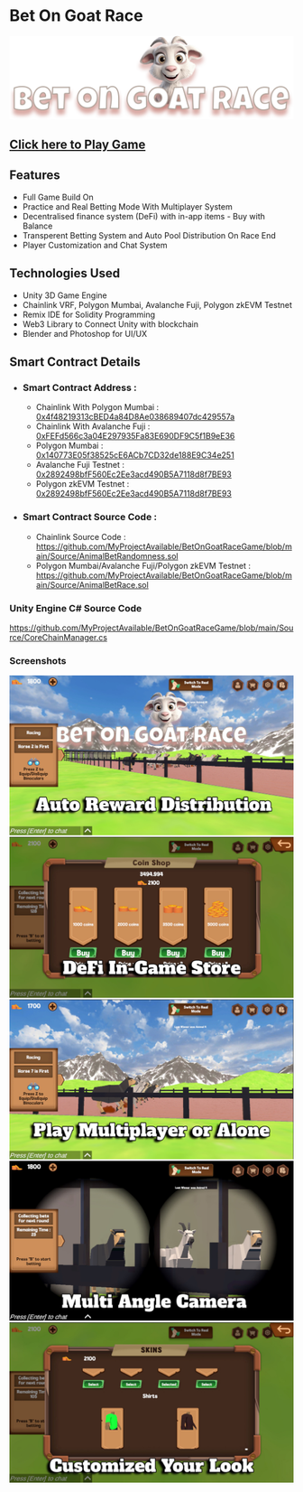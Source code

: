 # Bet On Goat Race
![](https://github.com/MyProjectAvailable/BetOnGoatRaceGame/blob/main/Images/logo.png)

## [Click here to Play Game](https://goatbetgame.vrweb3games.com/)

## Features
* Full Game Build On
* Practice and Real Betting Mode With Multiplayer System
* Decentralised finance system (DeFi) with in-app items - Buy with  Balance
* Transperent Betting System and Auto Pool Distribution On Race End
* Player Customization and Chat System


## Technologies Used
- Unity 3D Game Engine
- Chainlink VRF, Polygon Mumbai, Avalanche Fuji, Polygon zkEVM Testnet
- Remix IDE for Solidity Programming
- Web3 Library to Connect Unity with blockchain
- Blender and Photoshop for UI/UX

## Smart Contract Details
- ### Smart Contract Address :  </br>
  - Chainlink With Polygon Mumbai : [0x4f48219313cBED4a84D8Ae038689407dc429557a](https://mumbai.polygonscan.com/address/0x4f48219313cbed4a84d8ae038689407dc429557a)
  - Chainlink With Avalanche Fuji : [0xFEFd566c3a04E297935Fa83E690DF9C5f1B9eE36](https://testnet.snowtrace.io/address/0xFEFd566c3a04E297935Fa83E690DF9C5f1B9eE36)
  - Polygon Mumbai : [0x140773E05f38525cE6ACb7CD32de188E9C34e251](https://mumbai.polygonscan.com/address/0x140773e05f38525ce6acb7cd32de188e9c34e251)
  - Avalanche Fuji Testnet : [0x2892498bfF560Ec2Ee3acd490B5A7118d8f7BE93](https://testnet.snowtrace.io/address/0x2892498bff560ec2ee3acd490b5a7118d8f7be93)
  - Polygon zkEVM Testnet : [0x2892498bfF560Ec2Ee3acd490B5A7118d8f7BE93](https://testnet-zkevm.polygonscan.com/address/0x2892498bff560ec2ee3acd490b5a7118d8f7be93)
 

- ### Smart Contract Source Code :  </br>
  - Chainlink Source Code : </br>https://github.com/MyProjectAvailable/BetOnGoatRaceGame/blob/main/Source/AnimalBetRandomness.sol
  - Polygon Mumbai/Avalanche Fuji/Polygon zkEVM Testnet : </br>https://github.com/MyProjectAvailable/BetOnGoatRaceGame/blob/main/Source/AnimalBetRace.sol

### Unity Engine C# Source Code </br>
https://github.com/MyProjectAvailable/BetOnGoatRaceGame/blob/main/Source/CoreChainManager.cs

### Screenshots
![](https://github.com/MyProjectAvailable/BetOnGoatRaceGame/blob/main/Images/1.jpg)
![](https://github.com/MyProjectAvailable/BetOnGoatRaceGame/blob/main/Images/2.jpg)
![](https://github.com/MyProjectAvailable/BetOnGoatRaceGame/blob/main/Images/3.jpg)
![](https://github.com/MyProjectAvailable/BetOnGoatRaceGame/blob/main/Images/4.jpg)
![](https://github.com/MyProjectAvailable/BetOnGoatRaceGame/blob/main/Images/5.jpg)








